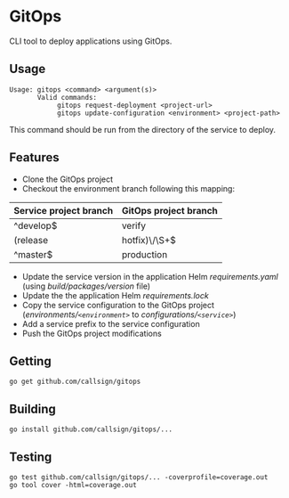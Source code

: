 GitOps
======

CLI tool to deploy applications using GitOps.

Usage
-----

```
Usage: gitops <command> <argument(s)>
       Valid commands:
            gitops request-deployment <project-url>
            gitops update-configuration <environment> <project-path>
```

This command should be run from the directory of the service to deploy.

Features
--------

* Clone the GitOps project
* Checkout the environment branch following this mapping:

| Service project branch   | GitOps project branch |
|--------------------------|-----------------------|
| ^develop$                | verify                |
| (release|hotfix)\\/\\S+$ | staging               |
| ^master$                 | production            |

* Update the service version in the application Helm *requirements.yaml* (using *build/packages/version* file)
* Update the the application Helm *requirements.lock*
* Copy the service configuration to the GitOps project (*environments/`<environment>`* to *configurations/`<service>`*)
* Add a service prefix to the service configuration
* Push the GitOps project modifications

Getting
-------
```
go get github.com/callsign/gitops
```

Building
--------
```
go install github.com/callsign/gitops/...
```

Testing
-------
```
go test github.com/callsign/gitops/... -coverprofile=coverage.out
go tool cover -html=coverage.out
```
